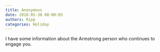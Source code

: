 ```yaml
---
title: Anonymous
date: 2018-05-30 08:00:03
authors: Ripp
categories: Holiday
---
```


 I have some information about the Armstrong person who continues to engage you.